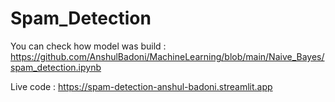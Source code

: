 # Spam_Detection

You can check how model was build : https://github.com/AnshulBadoni/MachineLearning/blob/main/Naive_Bayes/spam_detection.ipynb 

Live code : https://spam-detection-anshul-badoni.streamlit.app
